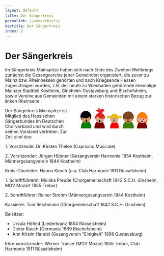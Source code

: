 ```yaml
---
layout: default
title: Der Sängerkreis
permalink: /saengerkreis/
navtitle: Der Sängerkreis
index: 2
---
```

# Der Sängerkreis

Im Sängerkreis Mainspitze haben sich nach Ende des Zweiten Weltkriegs zunächst die Gesangvereine jener Gemeinden organisiert, die zuvor zu Mainz bzw. Rheinhessen gehörten und nach  Kriegsende Hessen zugeschlagen wurden, z.B. der heute zu Wiesbaden gehörende ehemalige Mainzer Stadtteil Kostheim, Ginsheim-Gustavsburg und Bischofsheim, sowie Vereine aus Gemeinden mit einem starken historischen Bezug zur linken Rheinseite.

<img style="width: 300px; float: right;" alt="Chor" src="/Saengerkreis/Saenger.png">
Der Sängerkreis Mainspitze ist Mitglied des Hessischen Sängerbundes im Deutschen Chorverband und wird durch seinen Vorstand vertreten. Zur Zeit sind das:

1\. Vorsitzende: Dr. Kirsten Thelen (Capriccio Musicale)

2\. Vorsitzender: Jürgen Hübner (Gesangverein Harmonie 1854 Kostheim, Männergesangverein 1844 Kostheim)

Kreis-Chorleiter: Hanno Kirsch (u.a. Club Harmonie 1911 Rüsselsheim)

1\. Schriftführerin: Monika Preuße (Chorgemeinschaft 1842 S.C.H. Ginsheim, MGV Mozart 1855 Trebur)

2\. Schriftführer: Reiner Strohm (Männergesangverein 1844 Kostheim)

Kassierer: Toni Reichmann (Chorgemeinschaft 1842 S.C.H. Ginsheim)

Beisitzer:
- Ursula Höfeld (Liederkranz 1854 Rüsselsheim)
- Dieter Rauch (Germania 1869 Bischofsheim)
- Ann Kristin Handel (Gesangverein "Einigkeit" 1898 Gustavsburg)

Ehrenvorsitzender: Werner Traiser (MGV Mozart 1855 Trebur, Club Harmonie 1911 Rüsselsheim)
